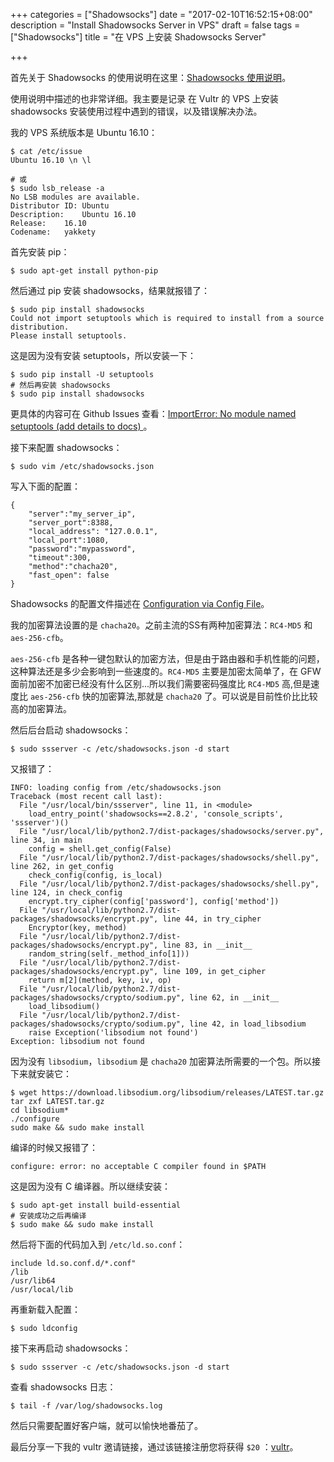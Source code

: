 +++
categories = ["Shadowsocks"]
date = "2017-02-10T16:52:15+08:00"
description = "Install Shadowsocks Server in VPS"
draft = false
tags = ["Shadowsocks"]
title = "在 VPS 上安装 Shadowsocks Server"

+++

首先关于 Shadowsocks 的使用说明在这里：[Shadowsocks 使用说明](https://github.com/shadowsocks/shadowsocks/wiki/Shadowsocks-使用说明)。

<!--more-->

使用说明中描述的也非常详细。我主要是记录 在 Vultr 的 VPS 上安装 shadowsocks 安装使用过程中遇到的错误，以及错误解决办法。

我的 VPS 系统版本是 Ubuntu 16.10：

```
$ cat /etc/issue
Ubuntu 16.10 \n \l

# 或
$ sudo lsb_release -a
No LSB modules are available.
Distributor ID:	Ubuntu
Description:	Ubuntu 16.10
Release:	16.10
Codename:	yakkety
```



首先安装 pip：

```
$ sudo apt-get install python-pip
```

然后通过 pip 安装 shadowsocks，结果就报错了：

```
$ sudo pip install shadowsocks
Could not import setuptools which is required to install from a source distribution.
Please install setuptools.
```

这是因为没有安装 setuptools，所以安装一下：

```
$ sudo pip install -U setuptools
# 然后再安装 shadowsocks
$ sudo pip install shadowsocks
```

更具体的内容可在 Github Issues 查看：[ImportError: No module named setuptools (add details to docs) ](https://github.com/pypa/pip/issues/1064)。

接下来配置 shadowsocks：

```
$ sudo vim /etc/shadowsocks.json
```

写入下面的配置：

```
{
    "server":"my_server_ip",
    "server_port":8388,
    "local_address": "127.0.0.1",
    "local_port":1080,
    "password":"mypassword",
    "timeout":300,
    "method":"chacha20",
    "fast_open": false
}
```

Shadowsocks 的配置文件描述在 [Configuration via Config File](https://github.com/shadowsocks/shadowsocks/wiki/Configuration-via-Config-File)。

我的加密算法设置的是 `chacha20`。之前主流的SS有两种加密算法：`RC4-MD5` 和 `aes-256-cfb`。

`aes-256-cfb` 是各种一键包默认的加密方法，但是由于路由器和手机性能的问题，这种算法还是多少会影响到一些速度的。`RC4-MD5` 主要是加密太简单了，在 GFW 面前加密不加密已经没有什么区别...所以我们需要密码强度比 `RC4-MD5` 高,但是速度比 `aes-256-cfb` 快的加密算法,那就是 `chacha20` 了。可以说是目前性价比比较高的加密算法。

然后后台启动 shadowsocks：

```
$ sudo ssserver -c /etc/shadowsocks.json -d start
```

又报错了：

```
INFO: loading config from /etc/shadowsocks.json
Traceback (most recent call last):
  File "/usr/local/bin/ssserver", line 11, in <module>
    load_entry_point('shadowsocks==2.8.2', 'console_scripts', 'ssserver')()
  File "/usr/local/lib/python2.7/dist-packages/shadowsocks/server.py", line 34, in main
    config = shell.get_config(False)
  File "/usr/local/lib/python2.7/dist-packages/shadowsocks/shell.py", line 262, in get_config
    check_config(config, is_local)
  File "/usr/local/lib/python2.7/dist-packages/shadowsocks/shell.py", line 124, in check_config
    encrypt.try_cipher(config['password'], config['method'])
  File "/usr/local/lib/python2.7/dist-packages/shadowsocks/encrypt.py", line 44, in try_cipher
    Encryptor(key, method)
  File "/usr/local/lib/python2.7/dist-packages/shadowsocks/encrypt.py", line 83, in __init__
    random_string(self._method_info[1]))
  File "/usr/local/lib/python2.7/dist-packages/shadowsocks/encrypt.py", line 109, in get_cipher
    return m[2](method, key, iv, op)
  File "/usr/local/lib/python2.7/dist-packages/shadowsocks/crypto/sodium.py", line 62, in __init__
    load_libsodium()
  File "/usr/local/lib/python2.7/dist-packages/shadowsocks/crypto/sodium.py", line 42, in load_libsodium
    raise Exception('libsodium not found')
Exception: libsodium not found
```

因为没有 `libsodium`，`libsodium` 是 `chacha20` 加密算法所需要的一个包。所以接下来就安装它：

```
$ wget https://download.libsodium.org/libsodium/releases/LATEST.tar.gz
tar zxf LATEST.tar.gz
cd libsodium*
./configure
sudo make && sudo make install
```

编译的时候又报错了：

```
configure: error: no acceptable C compiler found in $PATH
```

这是因为没有 C 编译器。所以继续安装：

```
$ sudo apt-get install build-essential
# 安装成功之后再编译
$ sudo make && sudo make install
```


然后将下面的代码加入到 `/etc/ld.so.conf`：

```
include ld.so.conf.d/*.conf"
/lib
/usr/lib64
/usr/local/lib
```

再重新载入配置：

```
$ sudo ldconfig
```

接下来再启动 shadowsocks：

```
$ sudo ssserver -c /etc/shadowsocks.json -d start
```

查看 shadowsocks 日志：

```
$ tail -f /var/log/shadowsocks.log
```

然后只需要配置好客户端，就可以愉快地番茄了。

最后分享一下我的 vultr 邀请链接，通过该链接注册您将获得 `$20` ：[vultr](http://www.vultr.com/?ref=7104654-3B)。
